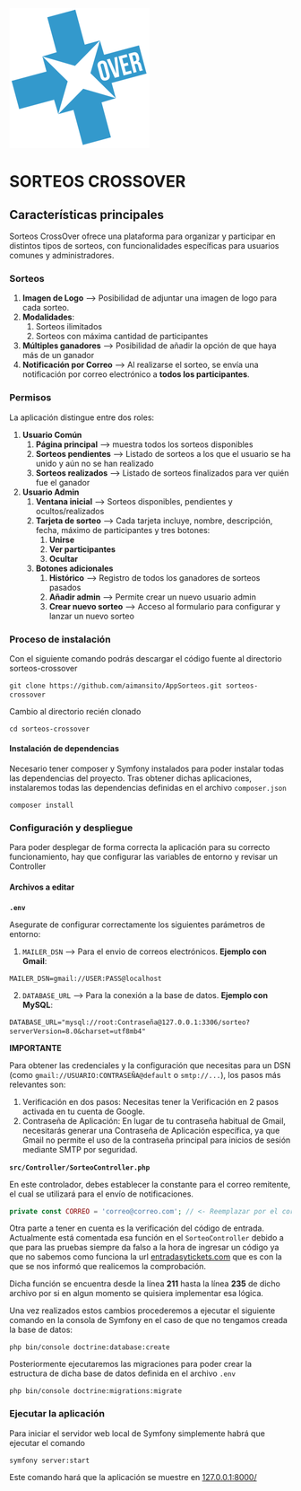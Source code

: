 ![logo](./public/images/logo.png)
# SORTEOS CROSSOVER

## Características principales

Sorteos CrossOver ofrece una plataforma para organizar y participar en distintos tipos de sorteos, con funcionalidades específicas para usuarios comunes y administradores.

### Sorteos

1. **Imagen de Logo** --> Posibilidad de adjuntar una imagen de logo para cada sorteo.
2. **Modalidades**: 
   1. Sorteos ilimitados
   2. Sorteos con máxima cantidad de participantes
3. **Múltiples ganadores** --> Posibilidad de añadir la opción de que haya más de un ganador
4. **Notificación por Correo** --> Al realizarse el sorteo, se envía una notificación por correo electrónico a **todos los participantes**.

### Permisos

La aplicación distingue entre dos roles:
1. **Usuario Común**
   1. **Página principal** --> muestra todos los sorteos disponibles
   2. **Sorteos pendientes** --> Listado de sorteos a los que el usuario se ha unido y aún no se han realizado
   3. **Sorteos realizados** --> Listado de sorteos finalizados para ver quién fue el ganador
2. **Usuario Admin**
   1. **Ventana inicial** --> Sorteos disponibles, pendientes y ocultos/realizados
   2. **Tarjeta de sorteo** --> Cada tarjeta incluye, nombre, descripción, fecha, máximo de participantes y tres botones:
      1. **Unirse**
      2. **Ver participantes**
      3. **Ocultar**
   3. **Botones adicionales**
      1. **Histórico** --> Registro de todos los ganadores de sorteos pasados
      2. **Añadir admin** --> Permite crear un nuevo usuario admin
      3. **Crear nuevo sorteo** --> Acceso al formulario para configurar y lanzar un nuevo sorteo

### Proceso de instalación

Con el siguiente comando podrás descargar el código fuente al directorio sorteos-crossover 

``` 
git clone https://github.com/aimansito/AppSorteos.git sorteos-crossover 
```

Cambio al directorio recién clonado

```
cd sorteos-crossover
```

#### Instalación de dependencias

Necesario tener composer y Symfony instalados para poder instalar todas las dependencias del proyecto. Tras obtener dichas aplicaciones, instalaremos todas las dependencias definidas en el archivo `composer.json`

```
composer install
```

### Configuración y despliegue

Para poder desplegar de forma correcta la aplicación para su correcto funcionamiento, hay que configurar las variables de entorno y revisar un Controller

#### Archivos a editar

**`.env`**

Asegurate de configurar correctamente los siguientes parámetros de entorno:
1. `MAILER_DSN` --> Para el envio de correos electrónicos. **Ejemplo con Gmail**:
```code
MAILER_DSN=gmail://USER:PASS@localhost
```
2. `DATABASE_URL` --> Para la conexión a la base de datos. **Ejemplo con MySQL**:
```code
DATABASE_URL="mysql://root:Contraseña@127.0.0.1:3306/sorteo?serverVersion=8.0&charset=utf8mb4"
```

**IMPORTANTE**

Para obtener las credenciales y la configuración que necesitas para un DSN (como `gmail://USUARIO:CONTRASEÑA@default` o `smtp://...`), los pasos más relevantes son:

   1. Verificación en dos pasos: Necesitas tener la Verificación en 2 pasos activada en tu cuenta de Google.
   2. Contraseña de Aplicación: En lugar de tu contraseña habitual de Gmail, necesitarás generar una Contraseña de Aplicación específica, ya que Gmail no permite el uso de la contraseña principal para inicios de sesión mediante SMTP por seguridad.

**`src/Controller/SorteoController.php`**

En este controlador, debes establecer la constante para el correo remitente, el cual se utilizará para el envío de notificaciones.

```php
private const CORREO = 'correo@correo.com'; // <- Reemplazar por el correo real
```

Otra parte a tener en cuenta es la verificación del código de entrada. Actualmente está comentada esa función en el `SorteoController` debido a que para las pruebas siempre da falso a la hora de ingresar un código ya que no sabemos como funciona la url [entradasytickets.com](https://entradasytickets.com/check_tiket/{codigoEntrada}) que es con la que se nos informó que realicemos la comprobación.

Dicha función se encuentra desde la línea **211** hasta la línea **235** de dicho archivo por si en algun momento se quisiera implementar esa lógica. 

Una vez realizados estos cambios procederemos a ejecutar el siguiente comando en la consola de Symfony en el caso de que no tengamos creada la base de datos:

```
php bin/console doctrine:database:create
```

Posteriormente ejecutaremos las migraciones para poder crear la estructura de dicha base de datos definida en el archivo `.env`

```
php bin/console doctrine:migrations:migrate
```

### Ejecutar la aplicación

Para iniciar el servidor web local de Symfony simplemente habrá que ejecutar el comando 

```
symfony server:start
```

Este comando hará que la aplicación se muestre en [127.0.0.1:8000/](127.0.0.1:8000/)